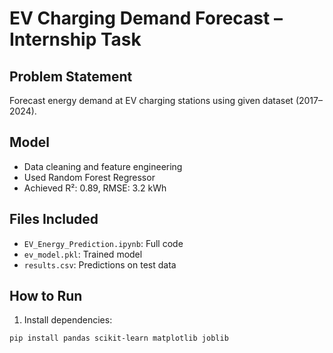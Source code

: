 # EV Charging Demand Forecast – Internship Task

## Problem Statement
Forecast energy demand at EV charging stations using given dataset (2017–2024).

## Model
- Data cleaning and feature engineering
- Used Random Forest Regressor
- Achieved R²: 0.89, RMSE: 3.2 kWh

## Files Included
- `EV_Energy_Prediction.ipynb`: Full code
- `ev_model.pkl`: Trained model
- `results.csv`: Predictions on test data

## How to Run
1. Install dependencies:
```bash
pip install pandas scikit-learn matplotlib joblib
